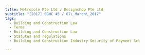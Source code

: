 ```yaml
---
title: Metropole Pte Ltd v Designshop Pte Ltd 
subtitle: "[2017] SGHC 45 / 07\_March\_2017"
tags:
  - Building and Construction Law
  - Terms
  - Building and Construction Law
  - Statutes and regulations
  - Building and Construction Industry Security of Payment Act

---
```


